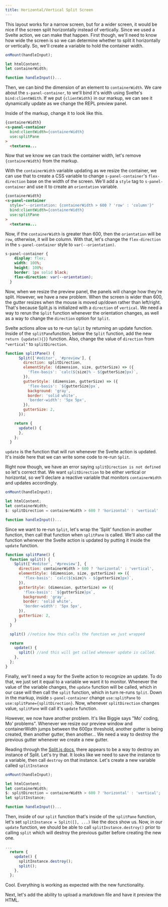 ```yaml
---
title: Horizontal/Vertical Split Screen
---
```

This layout works for a narrow screen, but for a wider screen, it would be nice if the screen split horizontally instead of vertically. Since we used a Svelte action, we can make that happen.  First though, we'll need to know how wide the screen is so we can determine whether to split it horizontally or vertically. So, we'll create a variable to hold the container width.

```js
onMount(handleInput);

let htmlContent;
let containerWidth;

function handleInput()...
```

Then, we can bind the dimension of an element to `containerWidth`. We care about the `s-panel-container`, to we'll bind it's width using Svelte's `bind:clientWdith`. If we put `{clientWidth}` in our markup, we can see it dynamically update as we change the REPL preview panel. 

Inside of the markup, change it to look like this.

```html
{containerWidth}
<s-panel-container
  bind:clientWidth={containerWidth}
  use:splitPane
>
  <textarea...
```

Now that we know we can track the container width, let's remove `{containerWidth}` from the markup. 

With the `containerWidth` variable updating as we resize the container, we can use that to create a CSS variable to change `s-panel-container`'s `flex-direction` base on the width of the screen. We'll add a `style` tag to `s-panel-container` and use it to create an `orientation` variable.

```html
{containerWidth}
<s-panel-container  
  style="--orientation: {containerWidth > 600 ? 'row' : 'column'}"
  bind:clientWidth={containerWidth}
  use:splitPane
>
  <textarea...
```

Now, if the `containerWidth` is greater than 600, then the `orientation` will be `row`, otherwise, it will be column. With that, let's change the `flex-direction` in the `s-panel-container` style to `var(--orientation)`. 

```css
s-panel-container {
    display: flex;
    width: 100%;
    height: 100%;
    border: 1px solid black;
    flex-direction: var(--orientation);
  }
```

Now, when we resize the preview panel, the panels will change how they're split. However, we have a new problem. When the screen is wider than 600, the gutter resizes when the mouse is moved up/down rather than left/right. That's because Split.js is initialized with a `direction` of `vertical`. We need a way to rerun the `Split` function whenever the orientation changes, as well as a way to change the `direction` option for `Split`. 

Svelte actions allow us to re-run `Split` by returning an update function. Inside of the `splitPane`function, below the `Split` function, add the new `return {update(){}}` function. Also, change the value of `direction` from `"vertical"` to `splitDirection`. 

```js
function splitPane() {
      Split(['#editor', '#preview'], {
        direction: splitDirection,
        elementStyle: (dimension, size, gutterSize) => ({
          'flex-basis': `calc(${size}% - ${gutterSize}px)`,
        }),
        gutterStyle: (dimension, gutterSize) => ({
          'flex-basis': `${gutterSize}px`,
          background: 'gray',
          border: 'solid white',
          'border-width': '5px 5px',
        }),
        gutterSize: 2,
      });    

    return {
      update() {       
      },
    };
  }
```

`update` is the function that will run whenever the Svelte action is updated. It's inside here that we can write some code to re-run `Split`.

Right now though, we have an error saying `splitDirection is not defined` so let's correct that. We want `splitDirection` to be either vertical or horizontal, so we'll declare a reactive variable that monitors `containerWidth` and updates accordingly.

```js
onMount(handleInput);

let htmlContent;
let containerWidth;
$: splitDirection = containerWidth > 600 ? 'horizontal' : 'vertical' 

function handleInput()...
```


Since we want to re-run `Split`, let's wrap the 'Split' function in another function, then call that function when `splitPane` is called. We'll also call the function whenever the Svelte action is updated by putting it inside the `update` function.

```js
function splitPane() {
  function split() {
    Split(['#editor', '#preview'], {
      direction: containerWidth > 600 ? 'horizontal' : 'vertical',
      elementStyle: (dimension, size, gutterSize) => ({
        'flex-basis': `calc(${size}% - ${gutterSize}px)`,
      }),
      gutterStyle: (dimension, gutterSize) => ({
        'flex-basis': `${gutterSize}px`,
        background: 'gray',
        border: 'solid white',
        'border-width': '5px 5px',
      }),
      gutterSize: 2,
    }
  }

  split() //notice how this calls the function we just wrapped

  return 
    update() {
      split() //and this will get called whenever update is called.
    },
  };
}
```

Finally, we'll need a way for the Svelte action to recognize an update. To do that, we just set it equal to a variable we want it to monitor. Whenever the value of the variable changes, the `update` function will be called, which in our case will then call the `split` function, which in turn re-runs `Split`. Down in the markup, inside `s-panel-container` change `use:splitPane` to `use:splitPane={splitDirection}`. Now, whenever `splitDirection` changes value, `splitPane` will call it's `update` function. 

However, we now have another problem. It's like Biggie says "Mo' coding, Mo' problems". Whenever we resize our preview window and containerWidth jumps between the 600px threshold, another gutter is being created, then another gutter, then another... We need a way to destroy the previous gutter whenever we create a new gutter. 

Reading through the [Split.js docs](https://github.com/nathancahill/split/tree/master/packages/splitjs#api), there appears to be a way to destroy an instance of Split. Let's try that. It looks like we need to save the instance to a variable, then call `destroy` on that instance. Let's create a new variable called `splitInstance`

```js
onMount(handleInput);

let htmlContent;
let containerWidth;
$: splitDirection = containerWidth > 600 ? 'horizontal' : 'vertical';
let splitInstance;

function handleInput()...
```

Then, inside of our `split` function that's inside of the `splitPane` function, let's set `splitInstance = Split([], ...)` like the docs show us. Now, in our `update` function, we should be able to call `splitInstance.destroy()` prior to calling `split` which will destroy the previous gutter before creating the new one. 

```js
...
  return {
    update() {
      splitInstance.destroy();
      split();
    },
  };
```

Cool. Everything is working as expected with the new functionality. 

Next, let's add the ability to upload a markdown file and have it preview the HTML.